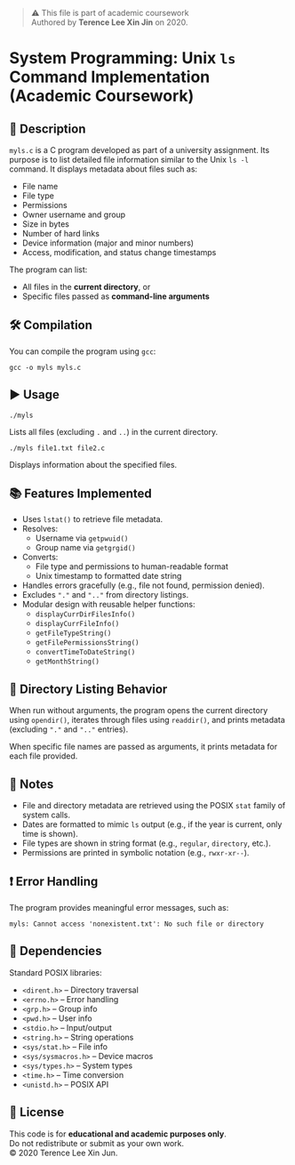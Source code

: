 > ⚠️ This file is part of academic coursework </br>
> Authored by **Terence Lee Xin Jin** on 2020.

# System Programming: Unix `ls` Command Implementation (Academic Coursework)


## 📄 Description

`myls.c` is a C program developed as part of a university assignment. Its purpose is to list detailed file information similar to the Unix `ls -l` command. It displays metadata about files such as:

- File name  
- File type  
- Permissions  
- Owner username and group  
- Size in bytes  
- Number of hard links  
- Device information (major and minor numbers)  
- Access, modification, and status change timestamps  

The program can list:
- All files in the **current directory**, or  
- Specific files passed as **command-line arguments**

## 🛠️ Compilation

You can compile the program using `gcc`:

```
gcc -o myls myls.c
```

## ▶️ Usage

```
./myls
```

Lists all files (excluding `.` and `..`) in the current directory.

```
./myls file1.txt file2.c
```

Displays information about the specified files.

## 📚 Features Implemented

- Uses `lstat()` to retrieve file metadata.
- Resolves:
  - Username via `getpwuid()`
  - Group name via `getgrgid()`
- Converts:
  - File type and permissions to human-readable format
  - Unix timestamp to formatted date string
- Handles errors gracefully (e.g., file not found, permission denied).
- Excludes `"."` and `".."` from directory listings.
- Modular design with reusable helper functions:
  - `displayCurrDirFilesInfo()`
  - `displayCurrFileInfo()`
  - `getFileTypeString()`
  - `getFilePermissionsString()`
  - `convertTimeToDateString()`
  - `getMonthString()`

## 📁 Directory Listing Behavior

When run without arguments, the program opens the current directory using `opendir()`, iterates through files using `readdir()`, and prints metadata (excluding `"."` and `".."` entries). 

When specific file names are passed as arguments, it prints metadata for each file provided.

## 🧠 Notes

- File and directory metadata are retrieved using the POSIX `stat` family of system calls.
- Dates are formatted to mimic `ls` output (e.g., if the year is current, only time is shown).
- File types are shown in string format (e.g., `regular`, `directory`, etc.).
- Permissions are printed in symbolic notation (e.g., `rwxr-xr--`).

## ❗ Error Handling

The program provides meaningful error messages, such as:

```
myls: Cannot access 'nonexistent.txt': No such file or directory
```

## 📌 Dependencies

Standard POSIX libraries:
- `<dirent.h>` – Directory traversal  
- `<errno.h>` – Error handling  
- `<grp.h>` – Group info  
- `<pwd.h>` – User info  
- `<stdio.h>` – Input/output  
- `<string.h>` – String operations  
- `<sys/stat.h>` – File info  
- `<sys/sysmacros.h>` – Device macros  
- `<sys/types.h>` – System types  
- `<time.h>` – Time conversion  
- `<unistd.h>` – POSIX API

## 📘 License

This code is for **educational and academic purposes only**.  
Do not redistribute or submit as your own work.  
© 2020 Terence Lee Xin Jun.
